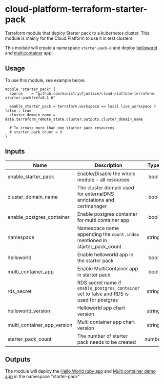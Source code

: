 # cloud-platform-terraform-starter-pack
Terraform module that deploy Starter pack to a kubernetes cluster. This module is mainly for the Cloud Platform to use it in test clusters. 

This module will create a namespace `starter-pack-0` and deploy [helloworld](https://github.com/ministryofjustice/cloud-platform-helm-charts/tree/main/helloworld) and [multicontainer](https://github.com/ministryofjustice/cloud-platform-helm-charts/tree/main/multi-container-app) app.

## Usage

To use this module, see example below. 
```hcl
module "starter_pack" {
  source    = "github.com/ministryofjustice/cloud-platform-terraform-starter-pack?ref=0.1.0"

  enable_starter_pack = terraform.workspace == local.live_workspace ? false : true
  cluster_domain_name = data.terraform_remote_state.cluster.outputs.cluster_domain_name

  # To create more than one starter pack resources
  # starter_pack_count = 3
}

```

## Inputs

| Name                         | Description         | Type | Default | Required |
|------------------------------|---------------------|:----:|:-------:|:--------:|
| enable_starter_pack  | Enable/Disable the whole module - all resources | bool | true | no |
| cluster_domain_name | The cluster domain used for externalDNS annotations and certmanager | bool | true | no |
| enable_postgres_container | Enable postgres container for multi container app | bool | true | no |
| namespace | Namespace name appending the `count.index` mentioned in starter_pack_count | string | starter-pack | no |
| helloworld | Enable helloworld app in the starter pack | bool | true | no |
| multi_container_app | Enable MultiContainer app in starter pack | bool | true | no |
| rds_secret | RDS secret name if `enable_postgres_container` set to false and RDS is used for postgres | string | null | no |
| helloworld_version | Helloworld app chart version | string | 0.2.0 | no |
| multi_container_app_version | Multi container app chart version | string | 0.3.1 | no |
| starter_pack_count | The number of starter pack needs to be created |    number | 1 | no | 

## Outputs

The module will deploy the [Hello World ruby app](https://github.com/ministryofjustice/cloud-platform-helloworld-ruby-app) and [Multi container demo app](https://github.com/ministryofjustice/cloud-platform-multi-container-demo-app) in the namespace "starter-pack"
